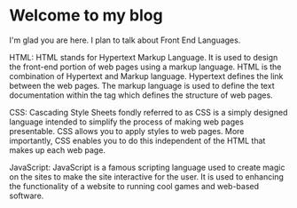 # Welcome to my blog

I'm glad you are here. I plan to talk about Front End Languages.

HTML: HTML stands for Hypertext Markup Language. It is used to design the front-end portion of web pages using a markup language. HTML is the combination of Hypertext and Markup language. Hypertext defines the link between the web pages. The markup language is used to define the text documentation within the tag which defines the structure of web pages.

CSS: Cascading Style Sheets fondly referred to as CSS is a simply designed language intended to simplify the process of making web pages presentable. CSS allows you to apply styles to web pages. More importantly, CSS enables you to do this independent of the HTML that makes up each web page.

JavaScript: JavaScript is a famous scripting language used to create magic on the sites to make the site interactive for the user. It is used to enhancing the functionality of a website to running cool games and web-based software.
